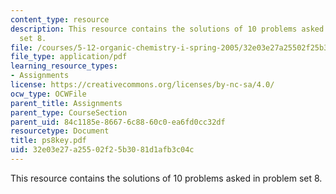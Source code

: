 ```yaml
---
content_type: resource
description: This resource contains the solutions of 10 problems asked in problem
  set 8.
file: /courses/5-12-organic-chemistry-i-spring-2005/32e03e27a25502f25b3081d1afb3c04c_ps8key.pdf
file_type: application/pdf
learning_resource_types:
- Assignments
license: https://creativecommons.org/licenses/by-nc-sa/4.0/
ocw_type: OCWFile
parent_title: Assignments
parent_type: CourseSection
parent_uid: 84c1185e-8667-6c88-60c0-ea6fd0cc32df
resourcetype: Document
title: ps8key.pdf
uid: 32e03e27-a255-02f2-5b30-81d1afb3c04c
---
```

This resource contains the solutions of 10 problems asked in problem set 8.